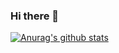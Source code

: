 ### Hi there 👋

[![Anurag's github stats](https://github-readme-stats.vercel.app/api?username=pythonsir)](https://github.com/pythonsir/github-readme-stats)
